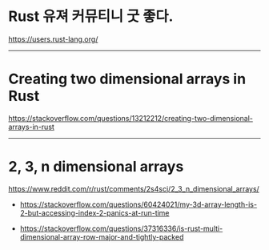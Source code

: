 # Rust 유져 커뮤티니 굿 좋다.

https://users.rust-lang.org/

<hr>

# Creating two dimensional arrays in Rust

https://stackoverflow.com/questions/13212212/creating-two-dimensional-arrays-in-rust

<hr>

# 2, 3, n dimensional arrays  

https://www.reddit.com/r/rust/comments/2s4scj/2_3_n_dimensional_arrays/

- https://stackoverflow.com/questions/60424021/my-3d-array-length-is-2-but-accessing-index-2-panics-at-run-time

- https://stackoverflow.com/questions/37316336/is-rust-multi-dimensional-array-row-major-and-tightly-packed
